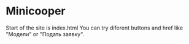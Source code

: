 # Minicooper
Start of the site is index.html
You can try diferent buttons and href like "Модели" or "Подать заявку".


